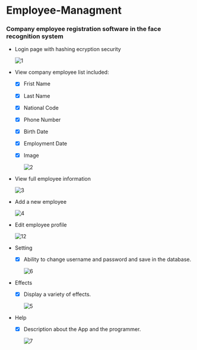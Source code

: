 # Employee-Managment


### Company employee registration software in the face recognition system
  
  
- Login page with hashing ecryption security

  ![1](https://user-images.githubusercontent.com/88143329/148465274-b8513c71-412c-4c91-8695-a849ad20bd6d.png)


- View company employee list included:

  - [x] Frist Name
  - [x] Last Name
  - [x] National Code
  - [x] Phone Number
  - [x] Birth Date
  - [x] Employment Date
  - [x] Image  


    ![2](https://user-images.githubusercontent.com/88143329/148465777-3737aa32-de14-4f14-a080-770a20b53a4c.png)
    
- View full employee information

  ![3](https://user-images.githubusercontent.com/88143329/148465806-2d89a803-f397-4305-bdb1-454893e87963.png)
  
  
- Add a new employee

  ![4](https://user-images.githubusercontent.com/88143329/148466112-96e43058-1dc5-4e2a-9467-28d461e0b533.png)


- Edit employee profile

  ![12](https://user-images.githubusercontent.com/88143329/148466519-87ecb6c8-a421-4b78-8281-db02c38a6609.png)


- Setting

  - [x] Ability to change username and password and save in the database.
 
    ![6](https://user-images.githubusercontent.com/88143329/148466811-2133d5ec-a7b2-4824-b75d-1b007a81a0c2.png)
 
 
- Effects

  - [x] Display a variety of effects.

    ![5](https://user-images.githubusercontent.com/88143329/148467070-b41edf04-702a-4d83-94ed-d51c998ba92f.png)

- Help

  - [x] Description about the App and the programmer.

    ![7](https://user-images.githubusercontent.com/88143329/148467337-47dc2e1c-032f-488f-9a83-36bb65a298d9.png)
